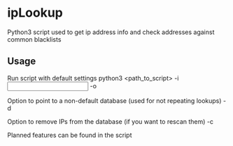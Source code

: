 # ipLookup
Python3 script used to get ip address info and check addresses against common blacklists

## Usage
Run script with default settings
python3 <path_to_script> -i <input file> -o <output file> 

Option to point to a non-default database (used for not repeating lookups)
-d <ip database> 

Option to remove IPs from the database (if you want to rescan them)
-c <database cleanup file>

Planned features can be found in the script
